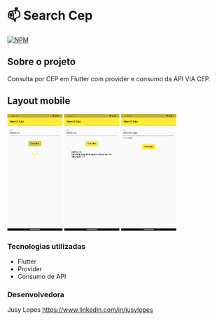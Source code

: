 # 📫 Search Cep

[![NPM](https://img.shields.io/npm/l/react)](https://github.com/jusylopes/flutter-search-cep/blob/main/LICENSE) 

## Sobre o projeto

Consulta por CEP em Flutter com provider e consumo da API VIA CEP.

## Layout mobile
<p>
<img src="screenshots/Screenshot_1663649523.png" width="25%">
<img src="screenshots/Screenshot_1663649525.png" width="25%">
<img src="screenshots/Screenshot_1663649550.png" width="25%">
</p>

### Tecnologias utilizadas

* Flutter
* Provider
* Consumo de API


### Desenvolvedora

Jusy Lopes
https://www.linkedin.com/in/jusylopes
